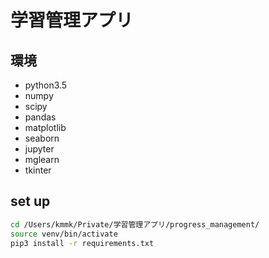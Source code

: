 # 学習管理アプリ

## 環境

- python3.5    
- numpy
- scipy
- pandas
- matplotlib
- seaborn
- jupyter
- mglearn
- tkinter

## set up
``` bash
cd /Users/kmmk/Private/学習管理アプリ/progress_management/
source venv/bin/activate
pip3 install -r requirements.txt
```
